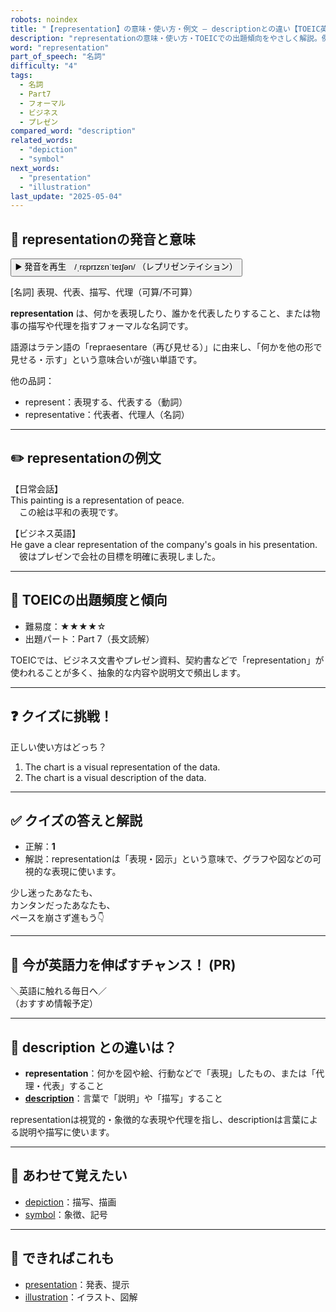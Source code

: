 ```yaml
---
robots: noindex
title: "【representation】の意味・使い方・例文 ― descriptionとの違い【TOEIC英単語】"
description: "representationの意味・使い方・TOEICでの出題傾向をやさしく解説。例文・クイズ付きでdescriptionとの違いもわかりやすく学べます。"
word: "representation"
part_of_speech: "名詞"
difficulty: "4"
tags:
  - 名詞
  - Part7
  - フォーマル
  - ビジネス
  - プレゼン
compared_word: "description"
related_words:
  - "depiction"
  - "symbol"
next_words:
  - "presentation"
  - "illustration"
last_update: "2025-05-04"
---
```


## 🔰 representationの発音と意味

<button class="play-audio" onclick="playTTS('representation')">
  <span class="play-audio-main">
    ▶️ 発音を再生　/ˌrɛprɪzɛnˈteɪʃən/
  </span>
  <span class="play-audio-sub">
    （レプリゼンテイション）
  </span>
</button>

[名詞] 表現、代表、描写、代理（可算/不可算）

**representation** は、何かを表現したり、誰かを代表したりすること、または物事の描写や代理を指すフォーマルな名詞です。

語源はラテン語の「repraesentare（再び見せる）」に由来し、「何かを他の形で見せる・示す」という意味合いが強い単語です。

他の品詞：  
- represent：表現する、代表する（動詞）
- representative：代表者、代理人（名詞）

---

## ✏️ representationの例文

【日常会話】  
This painting is a representation of peace.  
　この絵は平和の表現です。

【ビジネス英語】  
He gave a clear representation of the company's goals in his presentation.  
　彼はプレゼンで会社の目標を明確に表現しました。

---

## 🎯 TOEICの出題頻度と傾向

- 難易度：★★★★☆
- 出題パート：Part 7（長文読解）

TOEICでは、ビジネス文書やプレゼン資料、契約書などで「representation」が使われることが多く、抽象的な内容や説明文で頻出します。

---

## ❓ クイズに挑戦！

正しい使い方はどっち？

1. The chart is a visual representation of the data.  
2. The chart is a visual description of the data.

---

## ✅ クイズの答えと解説

- 正解：**1**
- 解説：representationは「表現・図示」という意味で、グラフや図などの可視的な表現に使います。

少し迷ったあなたも、  
カンタンだったあなたも、  
ペースを崩さず進もう👇️

---

## 🚀 今が英語力を伸ばすチャンス！ (PR)

<div class="info-center">
＼英語に触れる毎日へ／<br>  
（おすすめ情報予定）
</div>

---

## 🤔  description との違いは？

- **representation**：何かを図や絵、行動などで「表現」したもの、または「代理・代表」すること
- **[description](/word/description/)**：言葉で「説明」や「描写」すること

representationは視覚的・象徴的な表現や代理を指し、descriptionは言葉による説明や描写に使います。

---

## 🧩 あわせて覚えたい

- [depiction](/word/depiction/)：描写、描画
- [symbol](/word/symbol/)：象徴、記号

---

## 📖 できればこれも

- [presentation](/word/presentation/)：発表、提示
- [illustration](/word/illustration/)：イラスト、図解

<!-- cvid: aid18_bid34 -->
